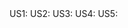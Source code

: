 <link to slide> US1: 
<link to slide> US2: 
<link to slide> US3: 
<link to slide> US4: 
<link to slide> US5: 
